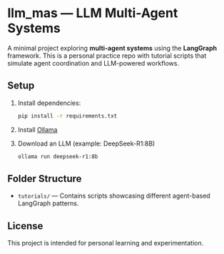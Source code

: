# llm\_mas — LLM Multi-Agent Systems

A minimal project exploring **multi-agent systems** using the **LangGraph** framework. This is a personal practice repo with tutorial scripts that simulate agent coordination and LLM-powered workflows.

## Setup

1. Install dependencies:

   ```bash
   pip install -r requirements.txt
   ```

2. Install [Ollama](https://ollama.com/)

3. Download an LLM (example: DeepSeek-R1:8B)

   ```bash
   ollama run deepseek-r1:8b
   ```

## Folder Structure

* `tutorials/` — Contains scripts showcasing different agent-based LangGraph patterns.

## License

This project is intended for personal learning and experimentation.
